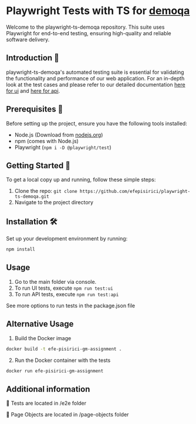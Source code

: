 # Playwright Tests with TS for [demoqa](https://demoqa.com/)

Welcome to the playwright-ts-demoqa repository. This suite uses Playwright for end-to-end testing, ensuring high-quality and reliable software delivery.

## Introduction 📘

playwright-ts-demoqa's automated testing suite is essential for validating the functionality and performance of our web application. For an in-depth look at the test cases and please refer to our detailed documentation [here for ui](https://github.com/efepisirici/playwright-ts-demoqa/blob/main/e2e/ui/UITestScenariosDescription.md) and  [here for api](https://github.com/efepisirici/playwright-ts-demoqa/blob/main/e2e/api/APITestScenariosDescription.md).

## Prerequisites 🚀

Before setting up the project, ensure you have the following tools installed:

- Node.js (Download from [nodejs.org](https://nodejs.org/))
- npm (comes with Node.js)
- Playwright (`npm i -D @playwright/test`)

## Getting Started 🌟

To get a local copy up and running, follow these simple steps:

1. Clone the repo: `git clone https://github.com/efepisirici/playwright-ts-demoqa.git`
2. Navigate to the project directory

## Installation 🛠️

Set up your development environment by running:

```bash
npm install
```

## Usage
1. Go to the main folder via console.
2. To run UI tests, execute `npm run test:ui`
3. To run API tests, execute `npm run test:api`

See more options to run tests in the package.json file
## Alternative Usage 
1. Build the Docker image
```bash
docker build -t efe-pisirici-gm-assignment .
```
2. Run the Docker container with the tests
```bash
docker run efe-pisirici-gm-assignment
```
## Additional information 

📁 Tests are located in /e2e folder

📁 Page Objects are located in /page-objects folder

